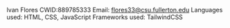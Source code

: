 Ivan Flores CWID:889785333
Email: flores33@csu.fullerton.edu
Languages used: HTML, CSS, JavaScript
Frameworks used: TailwindCSS

